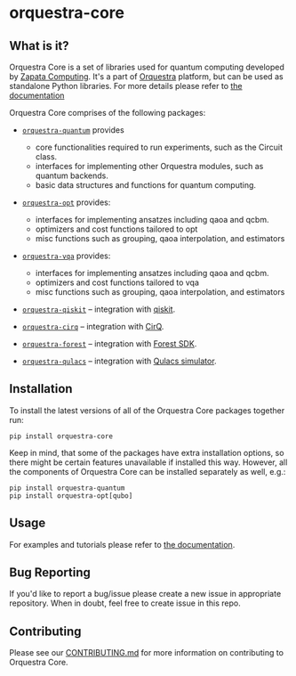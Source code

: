# orquestra-core

## What is it?

Orquestra Core is a set of libraries used for quantum computing developed by [Zapata Computing](https://www.zapatacomputing.com). It's a part of [Orquestra](https://www.zapatacomputing.com/orquestra/) platform, but can be used as standalone Python libraries. 
For more details please refer to [the documentation](https://zapatacomputing.github.io/orquestra-core/)

Orquestra Core comprises of the following packages:

* [`orquestra-quantum`](https://github.com/zapatacomputing/orquestra-quantum) provides

  * core functionalities required to run experiments, such as the Circuit class.
  * interfaces for implementing other Orquestra modules, such as quantum backends.
  * basic data structures and functions for quantum computing.

* [`orquestra-opt`](https://github.com/zapatacomputing/orquestra-opt) provides:

  * interfaces for implementing ansatzes including qaoa and qcbm.
  * optimizers and cost functions tailored to opt
  * misc functions such as grouping, qaoa interpolation, and estimators

* [`orquestra-vqa`](https://github.com/zapatacomputing/orquestra-vqa) provides:

  * interfaces for implementing ansatzes including qaoa and qcbm.
  * optimizers and cost functions tailored to vqa
  * misc functions such as grouping, qaoa interpolation, and estimators

* [`orquestra-qiskit`](https://github.com/zapatacomputing/orquestra-qiskit) – integration with [qiskit](https://qiskit.org/).
* [`orquestra-cirq`](https://github.com/zapatacomputing/orquestra-cirq) – integration with [CirQ](https://quantumai.google/cirq).
* [`orquestra-forest`](https://github.com/zapatacomputing/orquestra-forest) – integration with [Forest SDK](https://docs.rigetti.com/qcs/).
* [`orquestra-qulacs`](https://github.com/zapatacomputing/orquestra-qulacs) – integration with [Qulacs simulator](http://docs.qulacs.org/en/latest/).


## Installation

To install the latest versions of all of the Orquestra Core packages together run:

`pip install orquestra-core`

Keep in mind, that some of the packages have extra installation options, so there might be certain features unavailable if installed this way.  However, all the components of Orquestra Core can be installed separately as well, e.g.:

```
pip install orquestra-quantum
pip install orquestra-opt[qubo]
```

## Usage

For examples and tutorials please refer to [the documentation](https://zapatacomputing.github.io/orquestra-core/).


## Bug Reporting

If you'd like to report a bug/issue please create a new issue in appropriate repository. When in doubt, feel free to create issue in this repo.

## Contributing
Please see our [CONTRIBUTING.md](CONTRIBUTING.md) for more information on contributing to Orquestra Core.
